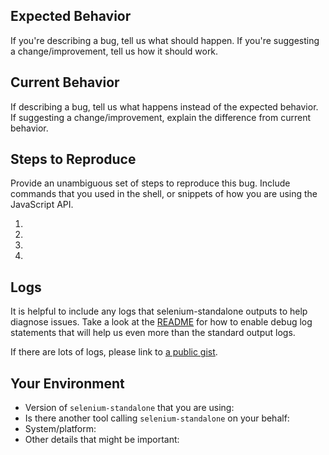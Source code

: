 ## Expected Behavior
If you're describing a bug, tell us what should happen.
If you're suggesting a change/improvement, tell us how it should work.

## Current Behavior
If describing a bug, tell us what happens instead of the expected behavior.
If suggesting a change/improvement, explain the difference from current behavior.

## Steps to Reproduce
Provide an unambiguous set of steps to reproduce this bug. Include commands that you used
in the shell, or snippets of how you are using the JavaScript API.

1.  
2.  
3.  
4.  

## Logs
It is helpful to include any logs that selenium-standalone outputs to help diagnose issues.
Take a look at the [README](https://github.com/vvo/selenium-standalone/blob/master/README.md#debug-logs-for-selenium-standalone-process) for how
to enable debug log statements that will help us even more than the standard output logs.

If there are lots of logs, please link to [a public gist](https://gist.github.com/).

## Your Environment
* Version of `selenium-standalone` that you are using:
* Is there another tool calling `selenium-standalone` on your behalf:
* System/platform:
* Other details that might be important:
